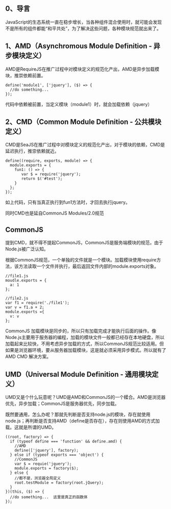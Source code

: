 ## 0、导言

JavaScript的生态系统一直在稳步增长，当各种组件混合使用时，就可能会发现不是所有的组件都能“和平共处”，为了解决这些问题，各种模块规范就出来了。

## 1、AMD（Asynchromous Module Definition - 异步模块定义）

AMD是RequireJS在推广过程中对模块定义的规范化产出，AMD是异步加载模块，推崇依赖前置。

	define('module1', ['jquery'], ($) => {
	  //do something...
	});

代码中依赖被前置，当定义模块（module1）时，就会加载依赖（jquery）

## 2、CMD（Common Module Definition - 公共模块定义）

CMD是SeaJS在推广过程中对模块定义的规范化产出，对于模块的依赖，CMD是延迟执行，推崇依赖就近。

	define((require, exports, module) => {
	  module.exports = {
	    fun1: () => {
	       var $ = require('jquery');
	       return $('#test');
	    } 
	  };
	});

如上代码，只有当真正执行到fun1方法时，才回去执行jquery。

同时CMD也是延自CommonJS Modules/2.0规范

## CommonJS

提到CMD，就不得不提起CommonJS，CommonJS是服务端模块的规范，由于Node.js被广泛认知。

根据CommonJS规范，一个单独的文件就是一个模块。加载模块使用require方法，该方法读取一个文件并执行，最后返回文件内部的module.exports对象。

	//file1.js
	moudle.exports = {
	  a: 1
	};
	
	//file2.js
	var f1 = require('./file1');
	var v = f1.a + 2;
	module.exports ={
	  v: v
	};

CommonJS 加载模块是同步的，所以只有加载完成才能执行后面的操作。像Node.js主要用于服务器的编程，加载的模块文件一般都已经存在本地硬盘，所以加载起来比较快，不用考虑异步加载的方式，所以CommonJS规范比较适用。但如果是浏览器环境，要从服务器加载模块，这是就必须采用异步模式。所以就有了 AMD  CMD 解决方案。

## UMD（Universal Module Definition - 通用模块定义）

UMD又是个什么玩意呢？UMD是AMD和CommonJS的一个糅合。AMD是浏览器优先，异步加载；CommonJS是服务器优先，同步加载。

既然要通用，怎么办呢？那就先判断是否支持node.js的模块，存在就使用node.js；再判断是否支持AMD（define是否存在），存在则使用AMD的方式加载。这就是所谓的UMD。

	((root, factory) => {
	  if (typeof define === 'function' && define.amd) {
	    //AMD
	    define(['jquery'], factory);
	  } else if (typeof exports === 'object') {
	    //CommonJS
	    var $ = requie('jquery');
	    module.exports = factory($);
	  } else {
	    //都不是，浏览器全局定义
	    root.testModule = factory(root.jQuery);
	  }
	})(this, ($) => {
	  //do something...  这里是真正的函数体
	});




